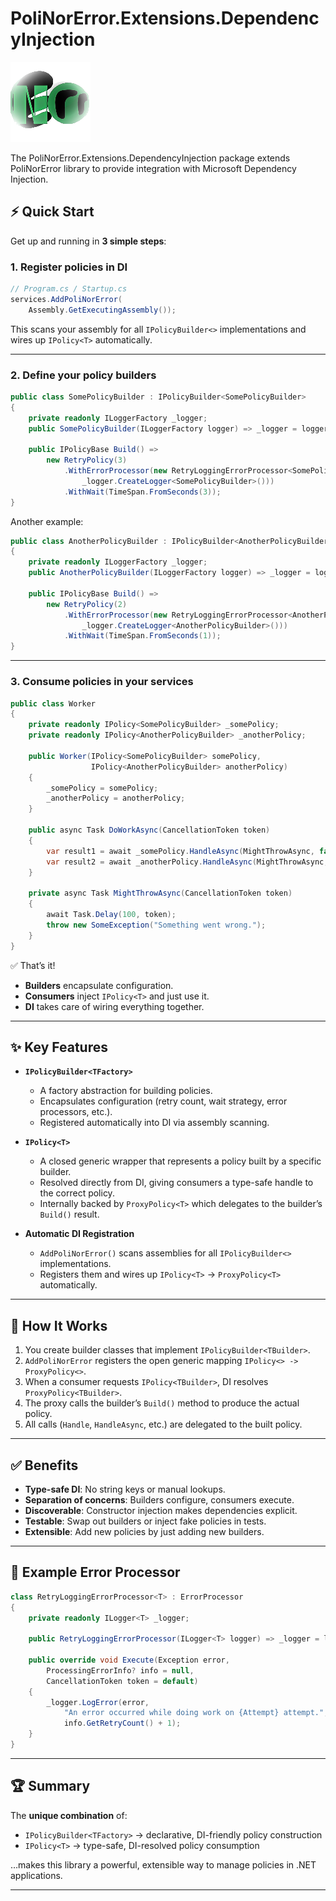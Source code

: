 # PoliNorError.Extensions.DependencyInjection

![PoliNorError.Extensions.DependencyInjection](PoliNorError.png)

The PoliNorError.Extensions.DependencyInjection package extends PoliNorError library to provide integration with Microsoft Dependency Injection.

## ⚡ Quick Start

Get up and running in **3 simple steps**:

### 1. Register policies in DI

```csharp
// Program.cs / Startup.cs
services.AddPoliNorError(
	Assembly.GetExecutingAssembly());
```

This scans your assembly for all `IPolicyBuilder<>` implementations and wires up `IPolicy<T>` automatically.

---

### 2. Define your policy builders

```csharp
public class SomePolicyBuilder : IPolicyBuilder<SomePolicyBuilder>
{
    private readonly ILoggerFactory _logger;
    public SomePolicyBuilder(ILoggerFactory logger) => _logger = logger;

    public IPolicyBase Build() =>
        new RetryPolicy(3)
            .WithErrorProcessor(new RetryLoggingErrorProcessor<SomePolicyBuilder>(
                _logger.CreateLogger<SomePolicyBuilder>()))
            .WithWait(TimeSpan.FromSeconds(3));
}
```

Another example:

```csharp
public class AnotherPolicyBuilder : IPolicyBuilder<AnotherPolicyBuilder>
{
    private readonly ILoggerFactory _logger;
    public AnotherPolicyBuilder(ILoggerFactory logger) => _logger = logger;

    public IPolicyBase Build() =>
        new RetryPolicy(2)
            .WithErrorProcessor(new RetryLoggingErrorProcessor<AnotherPolicyBuilder>(
                _logger.CreateLogger<AnotherPolicyBuilder>()))
            .WithWait(TimeSpan.FromSeconds(1));
}
```

---

### 3. Consume policies in your services

```csharp
public class Worker
{
    private readonly IPolicy<SomePolicyBuilder> _somePolicy;
    private readonly IPolicy<AnotherPolicyBuilder> _anotherPolicy;

    public Worker(IPolicy<SomePolicyBuilder> somePolicy,
                  IPolicy<AnotherPolicyBuilder> anotherPolicy)
    {
        _somePolicy = somePolicy;
        _anotherPolicy = anotherPolicy;
    }

    public async Task DoWorkAsync(CancellationToken token)
    {
        var result1 = await _somePolicy.HandleAsync(MightThrowAsync, false, token);
        var result2 = await _anotherPolicy.HandleAsync(MightThrowAsync, false, token);
    }

    private async Task MightThrowAsync(CancellationToken token)
    {
        await Task.Delay(100, token);
        throw new SomeException("Something went wrong.");
    }
}
```

✅ That’s it!  
- **Builders** encapsulate configuration.  
- **Consumers** inject `IPolicy<T>` and just use it.  
- **DI** takes care of wiring everything together.

---

## ✨ Key Features

- **`IPolicyBuilder<TFactory>`**  
  - A factory abstraction for building policies.  
  - Encapsulates configuration (retry count, wait strategy, error processors, etc.).  
  - Registered automatically into DI via assembly scanning.  

- **`IPolicy<T>`**  
  - A closed generic wrapper that represents a policy built by a specific builder.  
  - Resolved directly from DI, giving consumers a type-safe handle to the correct policy.  
  - Internally backed by `ProxyPolicy<T>` which delegates to the builder’s `Build()` result.  

- **Automatic DI Registration**  
  - `AddPoliNorError()` scans assemblies for all `IPolicyBuilder<>` implementations.  
  - Registers them and wires up `IPolicy<T>` → `ProxyPolicy<T>` automatically.  

---

## 🧩 How It Works

1. You create builder classes that implement `IPolicyBuilder<TBuilder>`.  
2. `AddPoliNorError` registers the open generic mapping `IPolicy<> -> ProxyPolicy<>`.  
3. When a consumer requests `IPolicy<TBuilder>`, DI resolves `ProxyPolicy<TBuilder>`.  
4. The proxy calls the builder’s `Build()` method to produce the actual policy.  
5. All calls (`Handle`, `HandleAsync`, etc.) are delegated to the built policy.  

---

## ✅ Benefits

- **Type-safe DI**: No string keys or manual lookups.  
- **Separation of concerns**: Builders configure, consumers execute.  
- **Discoverable**: Constructor injection makes dependencies explicit.  
- **Testable**: Swap out builders or inject fake policies in tests.  
- **Extensible**: Add new policies by just adding new builders.  

---

## 📌 Example Error Processor

```csharp
class RetryLoggingErrorProcessor<T> : ErrorProcessor
{
    private readonly ILogger<T> _logger;

    public RetryLoggingErrorProcessor(ILogger<T> logger) => _logger = logger;

    public override void Execute(Exception error,
        ProcessingErrorInfo? info = null,
        CancellationToken token = default)
    {
        _logger.LogError(error,
            "An error occurred while doing work on {Attempt} attempt.",
            info.GetRetryCount() + 1);
    }
}
```

---

## 🏆 Summary

The **unique combination** of:

- `IPolicyBuilder<TFactory>` → declarative, DI-friendly policy construction  
- `IPolicy<T>` → type-safe, DI-resolved policy consumption  

…makes this library a powerful, extensible way to manage policies in .NET applications.

---
